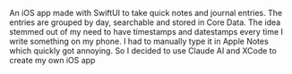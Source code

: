 An iOS app made with SwiftUI to take quick notes and journal entries. The entries are grouped by day, searchable and stored in Core Data. 
The idea stemmed out of my need to have timestamps and datestamps every time I write something on my phone. I had to manually type it in Apple Notes which quickly got annoying. So I decided to use Claude AI and XCode to create my own iOS app
